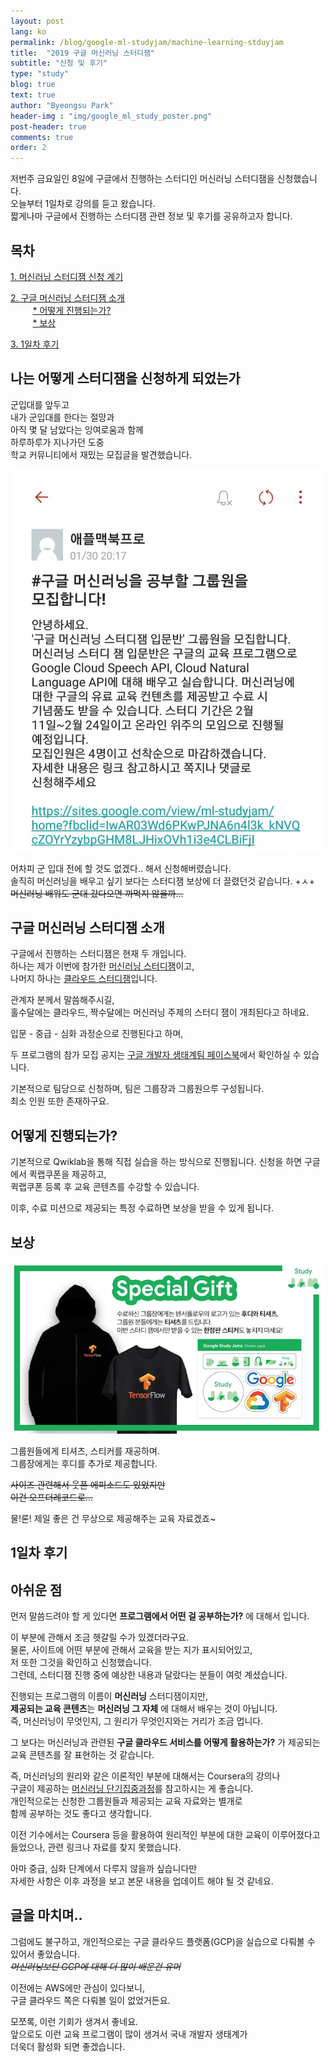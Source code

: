 ```yaml
---
layout: post
lang: ko
permalink: /blog/google-ml-studyjam/machine-learning-stduyjam
title:  "2019 구글 머신러닝 스터디잼"
subtitle: "신청 및 후기"
type: "study"
blog: true
text: true
author: "Byeongsu Park"
header-img : "img/google_ml_study_poster.png"
post-header: true
comments: true
order: 2
---
```


저번주 금요일인 8일에 구글에서 진행하는 스터디인 머신러닝 스터디잼을 신청했습니다.  
오늘부터 1일차로 강의를 듣고 왔습니다.  
짧게나마 구글에서 진행하는 스터디잼 관련 정보 및 후기를 공유하고자 합니다.  

## 목차
[1. 머신러닝 스터디잼 신청 계기](#나는-어떻게-스터디잼을-신청하게-되었는가)

[2. 구글 머신러닝 스터디잼 소개](#구글-머신러닝-스터디잼-소개)  
      &nbsp;&nbsp;&nbsp;&nbsp;&nbsp;&nbsp;&nbsp;&nbsp;
      [* 어떻게 진행되는가?](#어떻게-진행되는가?)  
      &nbsp;&nbsp;&nbsp;&nbsp;&nbsp;&nbsp;&nbsp;&nbsp;
      [* 보상](#보상)  

[3.  1일차 후기](#1일차-후기)



## 나는 어떻게 스터디잼을 신청하게 되었는가
   군입대를 앞두고  
   내가 군입대를 한다는 절망과  
   아직 몇 달 남았다는 잉여로움과 함께  
   하루하루가 지나가던 도중  
   학교 커뮤니티에서 재밌는 모집글을 발견했습니다.  

   ![커뮤니티 모집글](img/everytime_google_studyjam_recruit.jpg)

   어차피 군 입대 전에 할 것도 없겠다.. 해서 신청해버렸습니다.  
   솔직히 머신러닝을 배우고 싶기 보다는 스터디잼 보상에 더 끌렸던것 같습니다. +ㅅ+   
   ~~머신러닝 배워도 군대 갔다오면 까먹지 않을까...~~ 

## 구글 머신러닝 스터디잼 소개
   구글에서 진행하는 스터디잼은 현재 두 개입니다.  
   하나는 제가 이번에 참가한 [머신러닝 스터디잼](https://sites.google.com/view/ml-studyjam/)이고,  
   나머지 하나는 [클라우드 스터디잼](https://sites.google.com/view/cloud-studyjam)입니다.  

   관계자 분께서 말씀해주시길,  
   홀수달에는 클라우드, 짝수달에는 머신러닝 주제의 스터디 잼이 개최된다고 하네요.

   입문 - 중급 - 심화 과정순으로 진행된다고 하며,  

   두 프로그램의 참가 모집 공지는 [구글 개발자 생태계팀 페이스북](https://www.facebook.com/gdgkorea/)에서 확인하실 수 있습니다.

   기본적으로 팀당으로 신청하며, 
   팀은 그룹장과 그룹원으루 구성됩니다.  
   최소 인원 또한 존재하구요.  

## 어떻게 진행되는가?
   기본적으로 Qwiklab을 통해 직접 실습을 하는 방식으로 진행됩니다.
   신청을 하면 구글에서 퀵랩쿠폰을 제공하고,  
   퀵랩쿠폰 등록 후 교육 콘텐츠를 수강할 수 있습니다.  

   이후, 수료 미션으로 제공되는 특정  수료하면 보상을 받을 수 있게 됩니다.

   

## 보상
   ![보상](img/reward.png)  

   그룹원들에게 티셔츠, 스티커를 재공하며.  
   그룹장에게는 후디를 추가로 제공합니다.  

   ~~사이즈 관련해서 웃픈 에피소드도 있었지만  
   이건 오프더레코드로...~~

   물!론! 제일 좋은 건 무상으로 제공해주는 교육 자료겠죠~

## 1일차 후기  

## 아쉬운 점 
  먼저 말씀드려야 할 게 있다면 **프로그램에서 어떤 걸 공부하는가?** 에 대해서 입니다.  

  이 부분에 관해서 조금 헷갈릴 수가 있겠더라구요.  
  물론, 사이트에 어떤 부분에 관해서 교육을 받는 지가 표시되어있고,  
  저 또한 그것을 확인하고 신청했습니다.  
  그런데, 스터디잼 진행 중에 예상한 내용과 달랐다는 분들이 여럿 계셨습니다.  

  진행되는 프로그램의 이름이 **머신러닝** 스터디잼이지만,  
  **제공되는 교육 콘텐츠**는 **머신러닝 그 자체** 에 대해서 배우는 것이 아닙니다.  
  즉, 머신러닝이 무엇인지, 그 원리가 무엇인지와는 거리가 조금 멉니다.  

  그 보다는 머신러닝과 관련된 **구글 클라우드 서비스를 어떻게 활용하는가?** 가 제공되는 교육 콘텐츠를 잘 표현하는 것 같습니다.  

  즉, 머신러닝의 원리와 같은 이론적인 부분에 대해서는 Coursera의 강의나  
  구글이 제공하는 [머신러닝 단기집중과정](https://developers.google.com/machine-learning/crash-course/?hl=ko)를 참고하시는 게 좋습니다.  
  개인적으로는 신청한 그룹원들과 제공되는 교육 자료와는 별개로   
  함께 공부하는 것도 좋다고 생각합니다.
  

  이전 기수에서는 Coursera 등을 활용하여 원리적인 부분에 대한 교육이 이루어졌다고 들었으나, 관련 링크나 자료를 찾지 못했습니다.


  아마 중급, 심화 단계에서 다루지 않을까 싶습니다만  
  자세한 사항은 이후 과정을 보고 본문 내용을 업데이트 해야 될 것 같네요.

## 글을 마치며..
  그럼에도 불구하고, 개인적으로는 구글 클라우드 플랫폼(GCP)을  실습으로 다뤄볼 수 있어서 좋았습니다.  
  _~~머신러닝보단 GCP에 대해 더 많이 배운건 유머~~_ 
  
  이전에는 AWS에만 관심이 있다보니,  
  구글 클라우드 쪽은 다뤄볼 일이 없었거든요.  

  모쪼록, 이런 기회가 생겨서 좋네요.  
  앞으로도 이런 교육 프로그램이 많이 생겨서 국내 개발자 생태계가  
  더욱더 활성화 되면 좋겠습니다.

  
 

  




  
  
  
 






   



